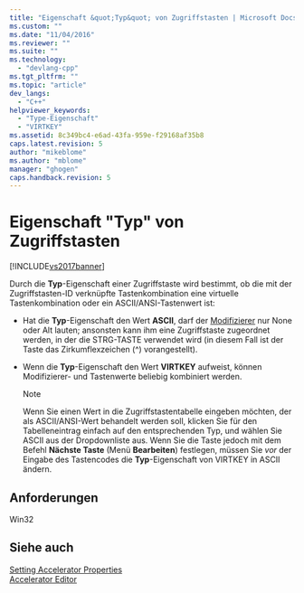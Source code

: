 ```yaml
---
title: "Eigenschaft &quot;Typ&quot; von Zugriffstasten | Microsoft Docs"
ms.custom: ""
ms.date: "11/04/2016"
ms.reviewer: ""
ms.suite: ""
ms.technology: 
  - "devlang-cpp"
ms.tgt_pltfrm: ""
ms.topic: "article"
dev_langs: 
  - "C++"
helpviewer_keywords: 
  - "Type-Eigenschaft"
  - "VIRTKEY"
ms.assetid: 8c349bc4-e6ad-43fa-959e-f29168af35b8
caps.latest.revision: 5
author: "mikeblome"
ms.author: "mblome"
manager: "ghogen"
caps.handback.revision: 5
---
```

# Eigenschaft &quot;Typ&quot; von Zugriffstasten
[!INCLUDE[vs2017banner](../assembler/inline/includes/vs2017banner.md)]

Durch die **Typ**\-Eigenschaft einer Zugriffstaste wird bestimmt, ob die mit der Zugriffstasten\-ID verknüpfte Tastenkombination eine virtuelle Tastenkombination oder ein ASCII\/ANSI\-Tastenwert ist:  
  
-   Hat die **Typ**\-Eigenschaft den Wert **ASCII**, darf der [Modifizierer](../windows/accelerator-modifier-property.md) nur None oder Alt lauten; ansonsten kann ihm eine Zugriffstaste zugeordnet werden, in der die STRG\-TASTE verwendet wird \(in diesem Fall ist der Taste das Zirkumflexzeichen \(^\) vorangestellt\).  
  
-   Wenn die **Typ**\-Eigenschaft den Wert **VIRTKEY** aufweist, können Modifizierer\- und Tastenwerte beliebig kombiniert werden.  
  
    > [!NOTE]
    >  Wenn Sie einen Wert in die Zugriffstastentabelle eingeben möchten, der als ASCII\/ANSI\-Wert behandelt werden soll, klicken Sie für den Tabelleneintrag einfach auf den entsprechenden Typ, und wählen Sie ASCII aus der Dropdownliste aus.  Wenn Sie die Taste jedoch mit dem Befehl **Nächste Taste** \(Menü **Bearbeiten**\) festlegen, müssen Sie *vor* der Eingabe des Tastencodes die **Typ**\-Eigenschaft von VIRTKEY in ASCII ändern.  
  
## Anforderungen  
 Win32  
  
## Siehe auch  
 [Setting Accelerator Properties](../windows/setting-accelerator-properties.md)   
 [Accelerator Editor](../mfc/accelerator-editor.md)